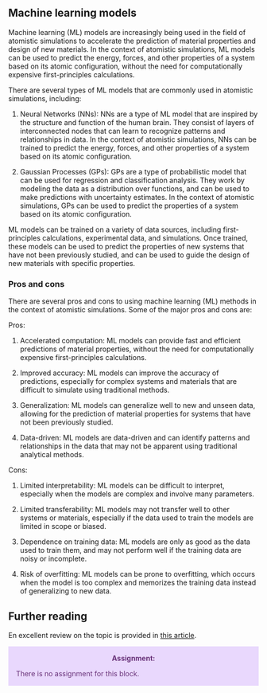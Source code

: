 ## Machine learning models

Machine learning (ML) models are increasingly being used in the field of atomistic simulations to accelerate the prediction of material properties and design of new materials. In the context of atomistic simulations, ML models can be used to predict the energy, forces, and other properties of a system based on its atomic configuration, without the need for computationally expensive first-principles calculations.

There are several types of ML models that are commonly used in atomistic simulations, including:

1. Neural Networks (NNs): NNs are a type of ML model that are inspired by the structure and function of the human brain. They consist of layers of interconnected nodes that can learn to recognize patterns and relationships in data. In the context of atomistic simulations, NNs can be trained to predict the energy, forces, and other properties of a system based on its atomic configuration.

2. Gaussian Processes (GPs): GPs are a type of probabilistic model that can be used for regression and classification analysis. They work by modeling the data as a distribution over functions, and can be used to make predictions with uncertainty estimates. In the context of atomistic simulations, GPs can be used to predict the properties of a system based on its atomic configuration.

ML models can be trained on a variety of data sources, including first-principles calculations, experimental data, and simulations. Once trained, these models can be used to predict the properties of new systems that have not been previously studied, and can be used to guide the design of new materials with specific properties.

### Pros and cons

There are several pros and cons to using machine learning (ML) methods in the context of atomistic simulations. Some of the major pros and cons are:

Pros:

1. Accelerated computation: ML models can provide fast and efficient predictions of material properties, without the need for computationally expensive first-principles calculations.

2. Improved accuracy: ML models can improve the accuracy of predictions, especially for complex systems and materials that are difficult to simulate using traditional methods.

3. Generalization: ML models can generalize well to new and unseen data, allowing for the prediction of material properties for systems that have not been previously studied.

4. Data-driven: ML models are data-driven and can identify patterns and relationships in the data that may not be apparent using traditional analytical methods.

Cons:

1. Limited interpretability: ML models can be difficult to interpret, especially when the models are complex and involve many parameters.

2. Limited transferability: ML models may not transfer well to other systems or materials, especially if the data used to train the models are limited in scope or biased.

3. Dependence on training data: ML models are only as good as the data used to train them, and may not perform well if the training data are noisy or incomplete.

4. Risk of overfitting: ML models can be prone to overfitting, which occurs when the model is too complex and memorizes the training data instead of generalizing to new data.

## Further reading

En excellent review on the topic is provided in [this article](https://www.sciencedirect.com/science/article/pii/S1359645421003608).

<div class="warning" style='padding:0.1em; background-color:#E9D8FD; color:#69337A'>
<span>
<p style='margin-top:1em; text-align:center'>
<b>Assignment:</b></p>
<p style='margin-left:1em;'>
There is no assignment for this block.

</p></span>
</div>